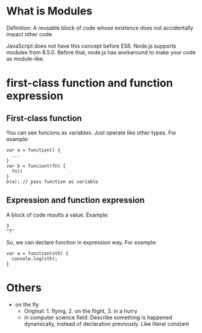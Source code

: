 # What is **Modules**

Definition: A reusable block of code whose existence does not accidentally impact other code.

JavaScript does not have this concept before ES6. Node.js supports modules from 8.5.0. Before that, node.js has workaround to make your code as module-like.

# first-class function and function expression

## First-class function

You can see funcions as variables. Just operate like other types. For example:

```
var a = function() {
  ...
}
var b = funciont(fn) {
  fn()
}
b(a); // pass function as variable
```

## Expression and function expression

A block of code results a value. Example:

```
3
"T"
```

So, we can declare function in expression way. For example:

```
var a = function(sth) {
  console.log(sth);
}
```

# Others

* on the fly
  * Original: 1. flying, 2. on the flight, 3. in a hurry
  * in computer science field: Describe something is happened dynamically, instead of declaration previously. Like literal constant

